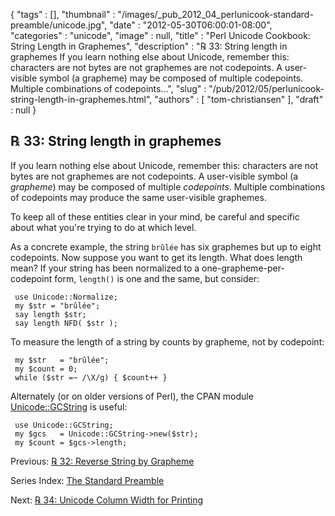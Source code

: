 {
   "tags" : [],
   "thumbnail" : "/images/_pub_2012_04_perlunicook-standard-preamble/unicode.jpg",
   "date" : "2012-05-30T06:00:01-08:00",
   "categories" : "unicode",
   "image" : null,
   "title" : "Perl Unicode Cookbook: String Length in Graphemes",
   "description" : "℞ 33: String length in graphemes If you learn nothing else about Unicode, remember this: characters are not bytes are not graphemes are not codepoints. A user-visible symbol (a grapheme) may be composed of multiple codepoints. Multiple combinations of codepoints...",
   "slug" : "/pub/2012/05/perlunicook-string-length-in-graphemes.html",
   "authors" : [
      "tom-christiansen"
   ],
   "draft" : null
}



℞ 33: String length in graphemes
--------------------------------

If you learn nothing else about Unicode, remember this: characters are not bytes are not graphemes are not codepoints. A user-visible symbol (a *grapheme*) may be composed of multiple *codepoints*. Multiple combinations of codepoints may produce the same user-visible graphemes.

To keep all of these entities clear in your mind, be careful and specific about what you're trying to do at which level.

As a concrete example, the string `brûlée` has six graphemes but up to eight codepoints. Now suppose you want to get its length. What does length mean? If your string has been normalized to a one-grapheme-per-codepoint form, `length()` is one and the same, but consider:

     use Unicode::Normalize;
     my $str = "brûlée";
     say length $str;
     say length NFD( $str );

To measure the length of a string by counts by grapheme, not by codepoint:

     my $str   = "brûlée";
     my $count = 0;
     while ($str =~ /\X/g) { $count++ }

Alternately (or on older versions of Perl), the CPAN module [Unicode::GCString](https://metacpan.org/pod/Unicode::GCString) is useful:

     use Unicode::GCString;
     my $gcs   = Unicode::GCString->new($str);
     my $count = $gcs->length;

Previous: [℞ 32: Reverse String by Grapheme](/pub/2012/05/perlunicook-reverse-string-by-grapheme.html)

Series Index: [The Standard Preamble](/pub/2012/04/perlunicook-standard-preamble.html)

Next: [℞ 34: Unicode Column Width for Printing](/pub/2012/05/perlunicook-unicode-column-width-for-printing.html)
